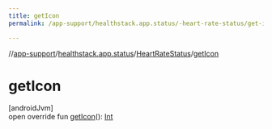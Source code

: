 ```yaml
---
title: getIcon
permalink: /app-support/healthstack.app.status/-heart-rate-status/get-icon.html

---
```

//[app-support](/app-support.html)/[healthstack.app.status](../index.html)/[HeartRateStatus](index.html)/[getIcon](get-icon.html)



# getIcon



[androidJvm]\
open override fun [getIcon](get-icon.html)(): [Int](https://kotlinlang.org/api/latest/jvm/stdlib/kotlin/-int/index.html)




